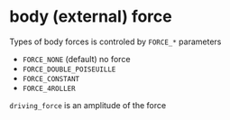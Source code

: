 # body (external) force

Types of body forces is controled by `FORCE_*` parameters

* `FORCE_NONE` (default) no force
* `FORCE_DOUBLE_POISEUILLE`
* `FORCE_CONSTANT`
* `FORCE_4ROLLER`

`driving_force` is an amplitude of the force
